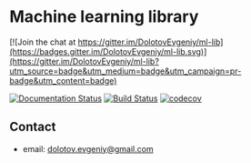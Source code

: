 # Machine learning library

[![Join the chat at https://gitter.im/DolotovEvgeniy/ml-lib](https://badges.gitter.im/DolotovEvgeniy/ml-lib.svg)](https://gitter.im/DolotovEvgeniy/ml-lib?utm_source=badge&utm_medium=badge&utm_campaign=pr-badge&utm_content=badge)

[![Documentation Status](https://readthedocs.org/projects/ml-lib/badge/?version=latest)](http://ml-lib.readthedocs.org/en/latest/?badge=latest)
[![Build Status](https://travis-ci.org/DolotovEvgeniy/ml-lib.svg?branch=master)](https://travis-ci.org/DolotovEvgeniy/ml-lib)
[![codecov](https://codecov.io/gh/DolotovEvgeniy/ml-lib/branch/master/graph/badge.svg)](https://codecov.io/gh/DolotovEvgeniy/ml-lib)

## Contact
   - email: dolotov.evgeniy@gmail.com
